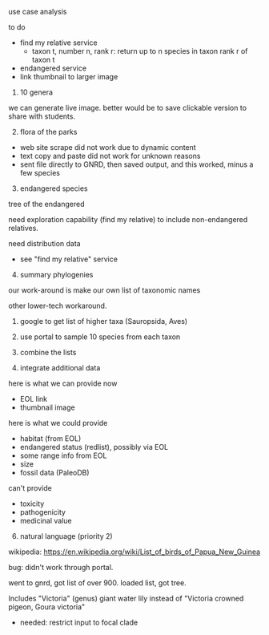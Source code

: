use case analysis 

to do
* find my relative service 
   * taxon t, number n, rank r: return up to n species in taxon rank r of taxon t
* endangered service 
* link thumbnail to larger image

1. 10 genera

we can generate live image.  better would be to save clickable version to share with students.  


2. flora of the parks 

* web site scrape did not work due to dynamic content
* text copy and paste did not work for unknown reasons
* sent file directly to GNRD, then saved output, and this worked, minus a few species 

3. endangered species 

tree of the endangered

need exploration capability (find my relative) to include non-endangered relatives.  

need distribution data 

* see "find my relative" service 

4. summary phylogenies 

our work-around is make our own list of taxonomic names 

other lower-tech workaround.  

   1. google to get list of higher taxa (Sauropsida, Aves)
   2. use portal to sample 10 species from each taxon 
   3. combine the lists 

5. integrate additional data

here is what we can provide now
* EOL link
* thumbnail image

here is what we could provide 
* habitat (from EOL)
* endangered status (redlist), possibly via EOL
* some range info from EOL
* size
* fossil data (PaleoDB)

can't provide
* toxicity
* pathogenicity
* medicinal value

6.  natural language (priority 2)

wikipedia: https://en.wikipedia.org/wiki/List_of_birds_of_Papua_New_Guinea

bug: didn't work through portal. 

went to gnrd, got list of over 900.  loaded list, got tree.  

Includes "Victoria" (genus) giant water lily instead of "Victoria crowned pigeon, Goura victoria"

* needed: restrict input to focal clade 
